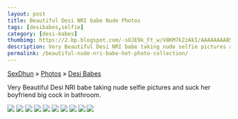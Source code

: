 ```yaml
---
layout: post
title: Beautiful Desi NRI babe Nude Photos
tags: [desibabes,selfie]
category: [desi-babes]
thumbimg: https://2.bp.blogspot.com/-sOJE9k_Ft_w/V8KM7kZzAkI/AAAAAAAABS8/U1-YgVjhUZge_0F7gOny-BSrRU8tH7xcgCLcB/s200/desi-nri-babes-nude-photos%2B%25282%2529.jpg
description: Very Beautiful Desi NRI babe taking nude selfie pictures and suck her boyfriend big cock in bathroom.
permalink: /beautiful-nude-nri-babe-hot-photo-collection/
---
```

<div class="breadcrumb">
<span itemscope='itemscope' itemtype='http://data-vocabulary.org/Breadcrumb'><a href="/" itemprop="url"><span title="SexDhun" itemprop='title'>SexDhun</span></a></span>
<span itemscope='itemscope' itemtype='http://data-vocabulary.org/Breadcrumb'>&#187; <a href="/photos/" itemprop="url"><span title="Photos" itemprop='title'>Photos</span></a></span>
<span itemscope='itemscope' itemtype='http://data-vocabulary.org/Breadcrumb'>&#187; <a href="/photos/desi-babes/" itemprop="url"><span title="Desi Babes" itemprop='title'>Desi Babes</span></a></span>
</div>

<p>Very Beautiful Desi NRI babe taking nude selfie pictures and suck her boyfriend big cock in bathroom.</p>

<img class="img-responsive" src="https://2.bp.blogspot.com/-8K5dz8ULctQ/V8KM7lG3v3I/AAAAAAAABTA/oeC3G7LmF3cB3zJ8ctYLjQhtfcgLLbgpQCLcB/s1600/desi-nri-babes-nude-photos%2B%25281%2529.jpg" />
<img class="img-responsive" src="https://2.bp.blogspot.com/-sOJE9k_Ft_w/V8KM7kZzAkI/AAAAAAAABS8/U1-YgVjhUZge_0F7gOny-BSrRU8tH7xcgCLcB/s1600/desi-nri-babes-nude-photos%2B%25282%2529.jpg" />
<img class="img-responsive" src="https://4.bp.blogspot.com/-fsRkGxc_B5A/V8KM8d91nRI/AAAAAAAABTE/6_0O6NSnAw40jTttTFVcb0QzJZIKjObHgCLcB/s1600/desi-nri-babes-nude-photos%2B%25283%2529.jpg" />
<img class="img-responsive" src="https://3.bp.blogspot.com/-pAZCMFadLqc/V8KM8bptlvI/AAAAAAAABTI/rNhQMUbC2jsrnyhjePbUaS82DJqdbE2iwCLcB/s1600/desi-nri-babes-nude-photos%2B%25284%2529.jpg" />
<img class="img-responsive" src="https://3.bp.blogspot.com/-CEs7lQ1-qUk/V8KM8ebZV3I/AAAAAAAABTM/j0idK8B_mtwWGkdLO6eVNtS1iY-s3LM8QCLcB/s1600/desi-nri-babes-nude-photos%2B%25285%2529.jpg" />
<img class="img-responsive" src="https://4.bp.blogspot.com/-xr1lMJ1y6ok/V8KM8z-grKI/AAAAAAAABTQ/_-yDFUwjLK8L3-nGwxSAvepJXFlpcDMHQCLcB/s1600/desi-nri-babes-nude-photos%2B%25286%2529.jpg" />
<img class="img-responsive" src="https://2.bp.blogspot.com/-PbhlmMKzM6c/V8KM9Bg4abI/AAAAAAAABTU/RiZ8iA1SyKA8h_lpXMDh4c7gBTR9GJJjgCLcB/s1600/desi-nri-babes-nude-photos%2B%25287%2529.jpg" />
<img class="img-responsive" src="https://2.bp.blogspot.com/-AaRg2lTW76Y/V8KM9M2oi3I/AAAAAAAABTY/geU966tgi_MRKA4iDKcjKI6dOHNFPBa6QCLcB/s1600/desi-nri-babes-nude-photos%2B%25288%2529.jpg" />
<img class="img-responsive" src="https://1.bp.blogspot.com/-Mz4W9POhj0A/V8KM9vqzt-I/AAAAAAAABTc/wvEMAR3JBXIs5tDjoyZClQTTyOkkmtzqwCLcB/s1600/desi-nri-babes-nude-photos%2B%25289%2529.jpg" />
<img class="img-responsive" src="https://1.bp.blogspot.com/-0M6FhHLHQg0/V8KM7mOkEpI/AAAAAAAABS4/O0EKVoFHaUYka2aVz5vVFcdmciLUYbo0ACLcB/s1600/desi-nri-babes-nude-photos%2B%252810%2529.jpg" />
